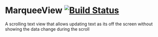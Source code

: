 # MarqueeView [![Build Status](https://www.travis-ci.org/barnhill/MarqueeView.svg?branch=master)](https://www.travis-ci.org/barnhill/MarqueeView)

A scrolling text view that allows updating text as its off the screen without showing the data change during the scroll

